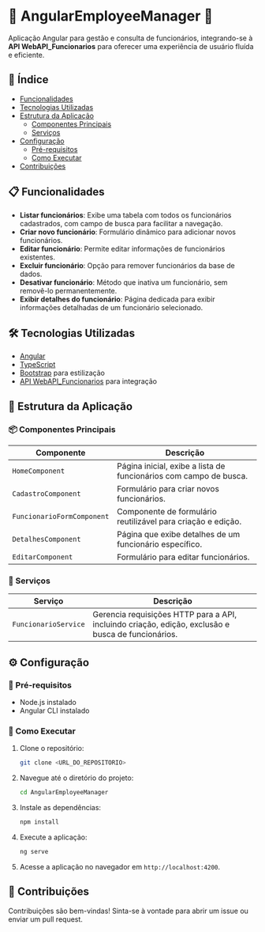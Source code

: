# 🚀 AngularEmployeeManager 🚀

Aplicação Angular para gestão e consulta de funcionários, integrando-se à **API WebAPI_Funcionarios** para oferecer uma experiência de usuário fluída e eficiente.

## 📑 Índice
- [Funcionalidades](#-funcionalidades)
- [Tecnologias Utilizadas](#-tecnologias-utilizadas)
- [Estrutura da Aplicação](#-estrutura-da-aplicação)
  - [Componentes Principais](#-componentes-principais)
  - [Serviços](#-serviços)
- [Configuração](#-configuração)
  - [Pré-requisitos](#-pré-requisitos)
  - [Como Executar](#-como-executar)
- [Contribuições](#-contribuições)

## 📋 Funcionalidades

- **Listar funcionários**: Exibe uma tabela com todos os funcionários cadastrados, com campo de busca para facilitar a navegação.
- **Criar novo funcionário**: Formulário dinâmico para adicionar novos funcionários.
- **Editar funcionário**: Permite editar informações de funcionários existentes.
- **Excluir funcionário**: Opção para remover funcionários da base de dados.
- **Desativar funcionário**: Método que inativa um funcionário, sem removê-lo permanentemente.
- **Exibir detalhes do funcionário**: Página dedicada para exibir informações detalhadas de um funcionário selecionado.

## 🛠️ Tecnologias Utilizadas

- [Angular](https://angular.io/)
- [TypeScript](https://www.typescriptlang.org/)
- [Bootstrap](https://getbootstrap.com/) para estilização
- [API WebAPI_Funcionarios](https://github.com/MurilloLS/WebAPI_Funcionarios) para integração

## 📂 Estrutura da Aplicação

### 📦 Componentes Principais

| Componente            | Descrição                                                             |
|-----------------------|-----------------------------------------------------------------------|
| `HomeComponent`        | Página inicial, exibe a lista de funcionários com campo de busca.     |
| `CadastroComponent`    | Formulário para criar novos funcionários.                            |
| `FuncionarioFormComponent` | Componente de formulário reutilizável para criação e edição.        |
| `DetalhesComponent`    | Página que exibe detalhes de um funcionário específico.               |
| `EditarComponent`      | Formulário para editar funcionários.                                 |

### 🔧 Serviços

| Serviço               | Descrição                                                             |
|-----------------------|-----------------------------------------------------------------------|
| `FuncionarioService`   | Gerencia requisições HTTP para a API, incluindo criação, edição, exclusão e busca de funcionários. |

## ⚙️ Configuração

### 🔧 Pré-requisitos
- Node.js instalado
- Angular CLI instalado

### 🚀 Como Executar

1. Clone o repositório:

    ```bash
    git clone <URL_DO_REPOSITORIO>
    ```

2. Navegue até o diretório do projeto:

    ```bash
    cd AngularEmployeeManager
    ```

3. Instale as dependências:

    ```bash
    npm install
    ```

4. Execute a aplicação:

    ```bash
    ng serve
    ```

5. Acesse a aplicação no navegador em `http://localhost:4200`.

## 🤝 Contribuições
Contribuições são bem-vindas! Sinta-se à vontade para abrir um issue ou enviar um pull request.
